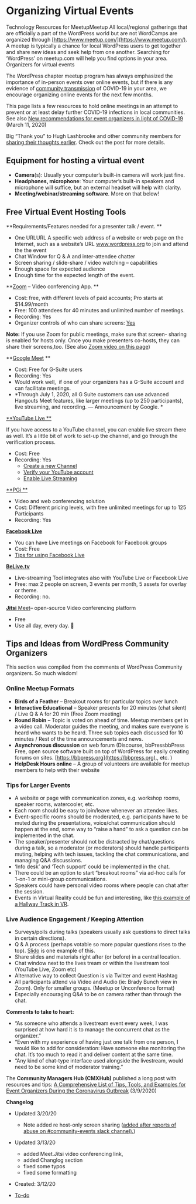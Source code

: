 # Organizing Virtual Events

Technology Resources for MeetupMeetup All local/regional gatherings that are officially a part of the WordPress world but are not WordCamps are organized through [https://www.meetup.com/](https://www.meetup.com/). A meetup is typically a chance for local WordPress users to get together and share new ideas and seek help from one another. Searching for ‘WordPress’ on meetup.com will help you find options in your area. Organizers for virtual events

The WordPress chapter meetup program has always emphasized the importance of in-person events over online events, but if there is any evidence of [community transmission](https://en.wikipedia.org/wiki/Transmission_(medicine)#Definition_and_related_terms) of COVID-19 in your area, we encourage organizing online events for the next few months.

This page lists a few resources to hold online meetings in an attempt to prevent or at least delay further COVID-19 infections in local communities. See also [New recommendations for event organizers in light of COVID-19](https://make.wordpress.org/community/2020/03/11/new-recommendations-for-event-organizers-in-light-of-covid-19/) (March 11, 2020) 

Big “Thank you” to Hugh Lashbrooke and other community members for [sharing their thoughts earlier](https://make.wordpress.org/community/2020/03/04/researching-livestream-infrastructure-and-support/). Check out the post for more details. 

## Equipment for hosting a virtual event

*   **Camera**(s): Usually your computer’s built-in camera will work just fine.
*   **Headphones, microphone**: Your computer’s built-in speakers and microphone will suffice, but an external headset will help with clarity.
*   **Meeting/webinar/streaming software**. More on that below!

## Free Virtual Event Hosting Tools

**Requirements/Features needed for a presenter talk / event. **

*   One URLURL A specific web address of a website or web page on the Internet, such as a website’s URL www.wordpress.org to join and attend the the event
*   Chat Window for Q & A and inter-attendee chatter 
*   Screen sharing / slide-share / video watching – capabilities
*   Enough space for expected audience
*   Enough time for the expected length of the event. 

**[Zoom](https://zoom.us/) – Video conferencing App. **

*   Cost: free, with different levels of paid accounts; Pro starts at $14.99/month
*   Free: 100 attendees for 40 minutes and unlimited number of meetings.
*   Recording: Yes 
*   Organizer controls of who can share screens: [Yes](https://support.zoom.us/hc/en-us/articles/201362603-Host-and-Co-Host-Controls-in-a-Meeting)

**Note:** If you use Zoom for public meetings, make sure that screen- sharing is enabled for hosts only. Once you make presenters co-hosts, they can share their screens,too. (See also [Zoom video on this page](https://support.zoom.us/hc/en-us/articles/201362603-Host-and-Co-Host-Controls-in-a-Meeting))

**[Google Meet](https://meet.google.com/) **

*   Cost: Free for G-Suite users
*   Recording: Yes
*   Would work well,  if one of your organizers has a G-Suite account and can facilitate meetings. 
*   *Through July 1, 2020, all G Suite customers can use advanced Hangouts Meet features, like larger meetings (up to 250 participants), live streaming, and recording. — Announcement by Google. *

[**YouTube Live **](https://support.google.com/youtube/topic/9257891?hl=en-GB&visit_id=637195664133146027-312588770&rd=1)

If you have access to a YouTube channel, you can enable live stream there as well. It’s a little bit of work to set-up the channel, and go through the verification process. 

*   Cost: Free 
*   Recording: Yes
    *   [Create a new Channel](https://support.google.com/youtube/answer/1646861?hl=en)
    *   [Verify your YouTube account](https://support.google.com/youtube/answer/171664)
    *   [Enable Live Streaming](https://support.google.com/youtube/answer/9227509?hl=en)

[**PGi **](https://www.pgi.ca/plans-pricing/)

*   Video and web conferencing solution
*   Cost: Different pricing levels, with free unlimited meetings for up to 125 Participants
*   Recording: Yes

[**Facebook Live**](https://www.facebook.com/facebookmedia/solutions/facebook-livehttps://www.facebook.com/facebookmedia/solutions/facebook-live)

*   You can have Live meetings on Facebook for Facebook groups 
*   Cost: Free 
*   [Tips for using Facebook Live](https://www.facebook.com/facebookmedia/blog/tips-for-using-live)

[**BeLive.tv**](https://belive.tv/) 

*   Live-streaming Tool integrates also with YouTube Live or Facebook Live
*   Free: max 2 people on screen, 3 events per month, 5 assets for overlay or theme.
*   Recording: no. 

[**Jitsi** Meet](https://meet.jit.si/)– open-source Video conferencing platform

*   Free
*   Use all day, every day. 🙂

## Tips and Ideas from WordPress Community Organizers

This section was compiled from the comments of WordPress Community organizers. So much wisdom! 

### Online Meetup Formats

*   **Birds of a Feather** – Breakout rooms for particular topics over lunch
*   **Interactive Educational** – Speaker presents for 20 minutes (chat silent)  / Live Q & A for 20 min (Free Zoom meeting) 
*   **Round Robin** – Topic is voted on ahead of time. Meetup members get in a video call. Moderator guides the meeting, and makes sure everyone is heard who wants to be heard. Three sub topics each discussed for 10 minutes / Rest of the time announcements and news. 
*   **Asynchronous discussion** on web forum (Discourse, bbPressbbPress Free, open source software built on top of WordPress for easily creating forums on sites. [https://bbpress.org](https://bbpress.org)., etc. ) 
*   **HelpDesk Hours online** – A group of volunteers are available for meetup members to help with their website 

### Tips for Larger Events

*   A website or page with communication zones, e.g. workshop rooms, speaker rooms, watercooler, etc.
*   Each room should be easy to join/leave whenever an attendee likes.
*   Event-specific rooms should be moderated, e.g. participants have to be muted during the presentations, voice/chat communication should happen at the end, some way to “raise a hand” to ask a question can be implemented in the chat.
*   The speaker/presenter should not be distracted by chat/questions during a talk, so a moderator (or moderators) should handle participants muting, helping with tech issues, tackling the chat communications, and managing Q&A discussions.
*   ‘Info desk’ and ‘Tech support’ could be implemented in the chat.
*   There could be an option to start “breakout rooms” via ad-hoc calls for 1-on-1 or mini-group communications.
*   Speakers could have personal video rooms where people can chat after the session.
*   Events in Virtual Reality could be fun and interesting, like [this example of a Hallway Track in VR](https://carb.is/2020/03/virtual-hallway-track/).

### Live Audience Engagement / Keeping Attention 

*   Surveys/polls during talks (speakers usually ask questions to direct talks in certain directions).
*   Q & A process (perhaps votable so more popular questions rises to the top). [Slido](https://www.sli.do/) is one example of this.
*   Share slides and materials right after (or before) in a central location. 
*   Chat window next to the lives tream or within the livestream tool (YouTube Live, Zoom etc) 
*   Alternative way to collect Question is via Twitter and event Hashtag 
*   All participants attend via Video and Audio (ie: Brady Bunch view in Zoom). Only for smaller groups. (Meetup or Unconference format)
*   Especially encouraging Q&A to be on camera rather than through the chat.

**Comments to take to heart:**

*   “As someone who attends a livestream event every week, I was surprised at how hard it is to manage the concurrent chat as the organizer.”
*   “Even with my experience of having just one talk from one person, I would like to add for consideration: Have someone else monitoring the chat. It’s too much to read it and deliver content at the same time.
*   “Any kind of chat-type interface used alongside the livestream, would need to be some kind of moderator training.”

The **Community Managers Hub (CMXHub)** published a long post with resources and tips: [A Comprehensive List of Tips, Tools, and Examples for Event Organizers During the Coronavirus Outbreak](https://cmxhub.com/a-comprehensive-list-of-tips-tools-and-examples-for-event-organizers-during-the-coronavirus-outbreak/) (3/9/2020)

**Changelog**

*   Updated 3/20/20
    *   Note added re host-only screen sharing ([added after reports of abuse on #community-events slack channel).](https://wordpress.slack.com/archives/C02RQC7RN/p1584663238425400))
*   Updated 3/13/20
    *   added Meet.Jitsi video conferencing link,
    *   added Changlog section
    *   fixed some typos
    *   fixed some formatting  
        
*   Created: 3/12/20

*   [To-do](# "To-do")